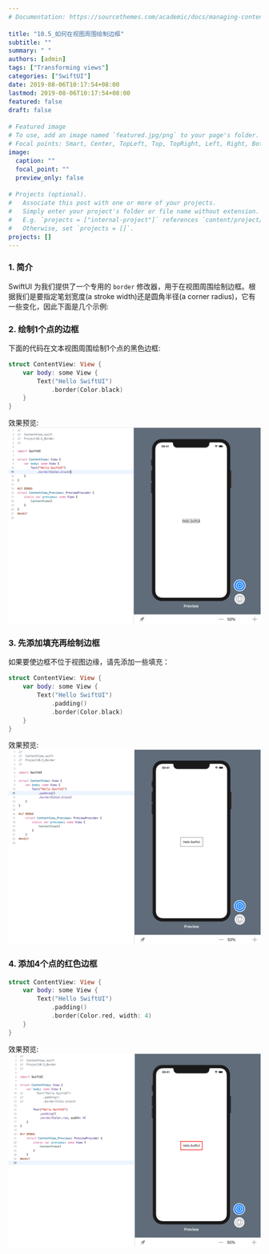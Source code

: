 ```yaml
---
# Documentation: https://sourcethemes.com/academic/docs/managing-content/

title: "10.5_如何在视图周围绘制边框"
subtitle: ""
summary: " "
authors: [admin]
tags: ["Transforming views"]
categories: ["SwiftUI"]
date: 2019-08-06T10:17:54+08:00
lastmod: 2019-08-06T10:17:54+08:00
featured: false
draft: false

# Featured image
# To use, add an image named `featured.jpg/png` to your page's folder.
# Focal points: Smart, Center, TopLeft, Top, TopRight, Left, Right, BottomLeft, Bottom, BottomRight.
image:
  caption: ""
  focal_point: ""
  preview_only: false

# Projects (optional).
#   Associate this post with one or more of your projects.
#   Simply enter your project's folder or file name without extension.
#   E.g. `projects = ["internal-project"]` references `content/project/deep-learning/index.md`.
#   Otherwise, set `projects = []`.
projects: []
---
```

### 1. 简介
SwiftUI 为我们提供了一个专用的 `border` 修改器，用于在视图周围绘制边框。根据我们是要指定笔划宽度(a stroke width)还是圆角半径(a corner radius)，它有一些变化，因此下面是几个示例:

### 2. 绘制1个点的边框
下面的代码在文本视图周围绘制1个点的黑色边框:
```swift
struct ContentView: View {
    var body: some View {
        Text("Hello SwiftUI")
            .border(Color.black)
    }
}
```
效果预览:
![10.5_border_1_point](img/10.5_border_1_point.png "This adds a simple 1-point black border around a text view")

### 3. 先添加填充再绘制边框
如果要使边框不位于视图边缘，请先添加一些填充：
```swift
struct ContentView: View {
    var body: some View {
        Text("Hello SwiftUI")
            .padding()
            .border(Color.black)
    }
}
```
效果预览:
![10.5_border_with_padding](img/10.5_border_with_padding.png "Add some padding first, then add border")

### 4. 添加4个点的红色边框
```swift
struct ContentView: View {
    var body: some View {
        Text("Hello SwiftUI")
            .padding()
            .border(Color.red, width: 4)
    }
}
```
效果预览:
![10.5_border_4_point_red](img/10.5_border_4_point_red.png "This adds a 4 point red border")
